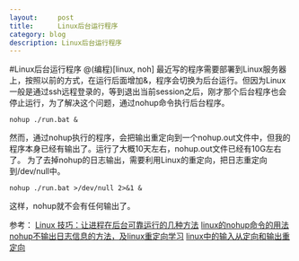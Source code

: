 ```yaml
---
layout:     post
title:      Linux后台运行程序
category: blog
description: Linux后台运行程序
---
```


#Linux后台运行程序
@(编程)[linux, noh]
最近写的程序需要部署到Linux服务器上，按照以前的方式，在运行后面增加&，程序会切换为后台运行。但因为Linux一般是通过ssh远程登录的，等到退出当前session之后，刚才那个后台程序也会停止运行，为了解决这个问题，通过nohup命令执行后台程序。
```
nohup ./run.bat &
```
然而，通过nohup执行的程序，会把输出重定向到一个nohup.out文件中，但我的程序本身已经有输出了。运行了大概10天左右，nohup.out文件已经有10G左右了。
为了去掉nohup的日志输出，需要利用Linux的重定向，把日志重定向到/dev/null中。
```
nohup ./run.bat >/dev/null 2>&1 &
```
这样，nohup就不会有任何输出了。

参考：
[Linux 技巧：让进程在后台可靠运行的几种方法](https://www.ibm.com/developerworks/cn/linux/l-cn-nohup/)
[linux的nohup命令的用法](http://www.cnblogs.com/allenblogs/archive/2011/05/19/2051136.html)
[nohup不输出日志信息的方法，及linux重定向学习](http://www.cnblogs.com/jasondan/p/3499175.html)
[linux中的输入从定向和输出重定向](http://www.cnblogs.com/javaee6/p/4162795.html)

